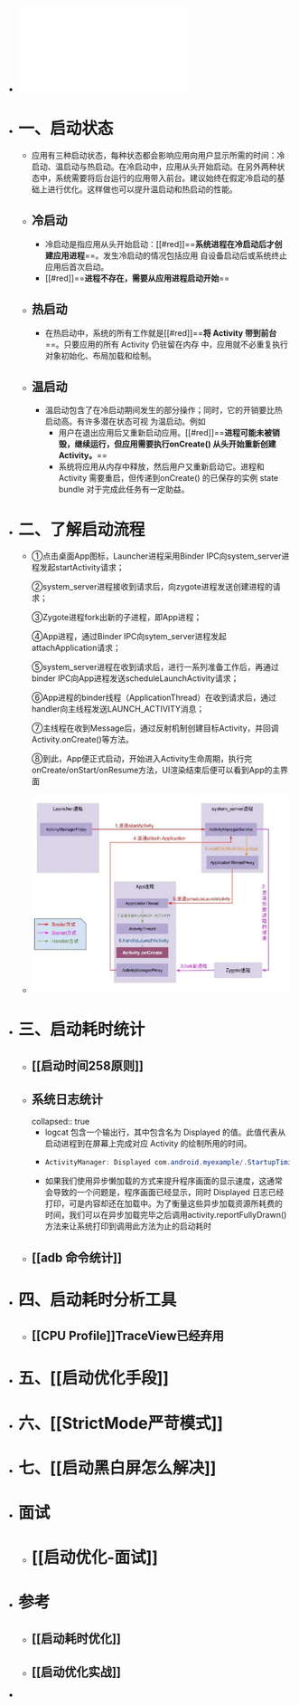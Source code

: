 - ![启动优化.pdf](../assets/启动优化_1692846139211_0.pdf)
- # 一、启动状态
	- 应用有三种启动状态，每种状态都会影响应用向用户显示所需的时间：冷启动、温启动与热启动。在冷启动中，应用从头开始启动。在另外两种状态中，系统需要将后台运行的应用带入前台。建议始终在假定冷启动的基础上进行优化。这样做也可以提升温启动和热启动的性能。
	- ## 冷启动
		- 冷启动是指应用从头开始启动：[[#red]]==**系统进程在冷启动后才创建应用进程**==。发生冷启动的情况包括应用
		  自设备启动后或系统终止应用后首次启动。
		- [[#red]]==**进程不存在，需要从应用进程启动开始**==
	- ## 热启动
		- 在热启动中，系统的所有工作就是[[#red]]==**将 Activity 带到前台**==。只要应用的所有 Activity 仍驻留在内存
		  中，应用就不必重复执行对象初始化、布局加载和绘制。
	- ## 温启动
		- 温启动包含了在冷启动期间发生的部分操作；同时，它的开销要比热启动高。有许多潜在状态可视
		  为温启动。例如
			- 用户在退出应用后又重新启动应用。[[#red]]==**进程可能未被销毁，继续运行，但应用需要执行onCreate() 从头开始重新创建 Activity。**==
			- 系统将应用从内存中释放，然后用户又重新启动它。进程和 Activity 需要重启，但传递到onCreate() 的已保存的实例 state bundle 对于完成此任务有一定助益。
- # 二、了解启动流程
	- ①点击桌面App图标，Launcher进程采用Binder IPC向system_server进程发起startActivity请求；
	  
	  ②system_server进程接收到请求后，向zygote进程发送创建进程的请求；
	  
	  ③Zygote进程fork出新的子进程，即App进程；
	  
	  ④App进程，通过Binder IPC向sytem_server进程发起attachApplication请求；
	  
	  ⑤system_server进程在收到请求后，进行一系列准备工作后，再通过binder IPC向App进程发送scheduleLaunchActivity请求；
	  
	  ⑥App进程的binder线程（ApplicationThread）在收到请求后，通过handler向主线程发送LAUNCH_ACTIVITY消息；
	  
	  ⑦主线程在收到Message后，通过反射机制创建目标Activity，并回调Activity.onCreate()等方法。
	  
	  ⑧到此，App便正式启动，开始进入Activity生命周期，执行完onCreate/onStart/onResume方法，UI渲染结束后便可以看到App的主界面
	- ![image.png](../assets/image_1692848232336_0.png)
- # 三、启动耗时统计
	- ## [[启动时间258原则]]
	- ## 系统日志统计
	  collapsed:: true
		- logcat 包含一个输出行，其中包含名为 Displayed 的值。此值代表从启动进程到在屏幕上完成对应 Activity 的绘制所用的时间。
		- ```java
		  ActivityManager: Displayed com.android.myexample/.StartupTiming: +3s534ms
		  ```
		- 如果我们使用异步懒加载的方式来提升程序画面的显示速度，这通常会导致的一个问题是，程序画面已经显示，同时 Displayed 日志已经打印，可是内容却还在加载中。为了衡量这些异步加载资源所耗费的时间，我们可以在异步加载完毕之后调用activity.reportFullyDrawn() 方法来让系统打印到调用此方法为止的启动耗时
	- ## [[adb 命令统计]]
- # 四、启动耗时分析工具
	- ## [[CPU Profile]]TraceView已经弃用
- # 五、[[启动优化手段]]
- # 六、[[StrictMode严苛模式]]
- # 七、[[启动黑白屏怎么解决]]
- # 面试
	- # [[启动优化-面试]]
- # 参考
	- ## [[启动耗时优化]]
	- ## [[启动优化实战]]
-